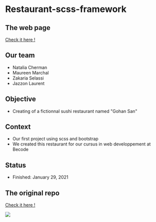 # Restaurant-scss-framework

## The web page

[Check it here !](https://laurent-jazzon.github.io/restaurant-scss-bootstrap/)

## Our team

- Natalia Cherman
- Maureen Marchal
- Zakaria Selassi
- Jazzon Laurent

## Objective 

- Creating of a fictionnal sushi restaurant named "Gohan San"

## Context

- Our first project using scss and bootstrap
- We created this restaurant for our cursus in web developpement at Becode

## Status 

- Finished: January 29, 2021

## The original repo

[Check it here !](https://github.com/nataliacherman08/restaurant-css-framework)

![](https://media.giphy.com/media/3og0IJD4VvwWc7ZepO/giphy.gif)